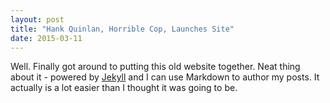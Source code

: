 ```yaml
---
layout: post
title: "Hank Quinlan, Horrible Cop, Launches Site"
date: 2015-03-11
---
```


Well. Finally got around to putting this old website together. Neat thing about it - powered by [Jekyll](http://jekyllrb.com) and I can use Markdown to author my posts. It actually is a lot easier than I thought it was going to be.
